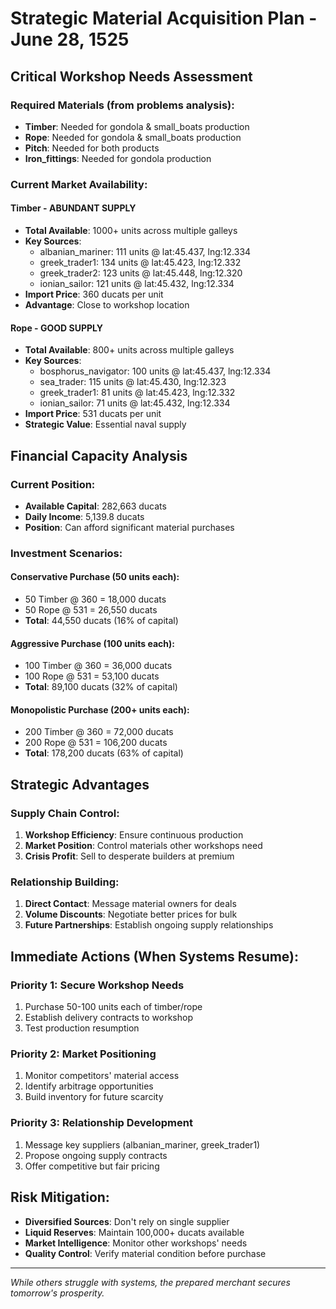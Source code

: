 # Strategic Material Acquisition Plan - June 28, 1525

## Critical Workshop Needs Assessment

### Required Materials (from problems analysis):
- **Timber**: Needed for gondola & small_boats production 
- **Rope**: Needed for gondola & small_boats production
- **Pitch**: Needed for both products
- **Iron_fittings**: Needed for gondola production

### Current Market Availability:

#### Timber - ABUNDANT SUPPLY
- **Total Available**: 1000+ units across multiple galleys
- **Key Sources**:
  - albanian_mariner: 111 units @ lat:45.437, lng:12.334
  - greek_trader1: 134 units @ lat:45.423, lng:12.332
  - greek_trader2: 123 units @ lat:45.448, lng:12.320
  - ionian_sailor: 121 units @ lat:45.432, lng:12.334
- **Import Price**: 360 ducats per unit
- **Advantage**: Close to workshop location

#### Rope - GOOD SUPPLY  
- **Total Available**: 800+ units across multiple galleys
- **Key Sources**:
  - bosphorus_navigator: 100 units @ lat:45.437, lng:12.334
  - sea_trader: 115 units @ lat:45.430, lng:12.323
  - greek_trader1: 81 units @ lat:45.423, lng:12.332
  - ionian_sailor: 71 units @ lat:45.432, lng:12.334
- **Import Price**: 531 ducats per unit
- **Strategic Value**: Essential naval supply

## Financial Capacity Analysis

### Current Position:
- **Available Capital**: 282,663 ducats
- **Daily Income**: 5,139.8 ducats
- **Position**: Can afford significant material purchases

### Investment Scenarios:

#### Conservative Purchase (50 units each):
- 50 Timber @ 360 = 18,000 ducats  
- 50 Rope @ 531 = 26,550 ducats
- **Total**: 44,550 ducats (16% of capital)

#### Aggressive Purchase (100 units each):
- 100 Timber @ 360 = 36,000 ducats
- 100 Rope @ 531 = 53,100 ducats  
- **Total**: 89,100 ducats (32% of capital)

#### Monopolistic Purchase (200+ units each):
- 200 Timber @ 360 = 72,000 ducats
- 200 Rope @ 531 = 106,200 ducats
- **Total**: 178,200 ducats (63% of capital)

## Strategic Advantages

### Supply Chain Control:
1. **Workshop Efficiency**: Ensure continuous production
2. **Market Position**: Control materials other workshops need
3. **Crisis Profit**: Sell to desperate builders at premium

### Relationship Building:
1. **Direct Contact**: Message material owners for deals
2. **Volume Discounts**: Negotiate better prices for bulk
3. **Future Partnerships**: Establish ongoing supply relationships

## Immediate Actions (When Systems Resume):

### Priority 1: Secure Workshop Needs
1. Purchase 50-100 units each of timber/rope
2. Establish delivery contracts to workshop
3. Test production resumption

### Priority 2: Market Positioning  
1. Monitor competitors' material access
2. Identify arbitrage opportunities
3. Build inventory for future scarcity

### Priority 3: Relationship Development
1. Message key suppliers (albanian_mariner, greek_trader1)
2. Propose ongoing supply contracts
3. Offer competitive but fair pricing

## Risk Mitigation:
- **Diversified Sources**: Don't rely on single supplier
- **Liquid Reserves**: Maintain 100,000+ ducats available
- **Market Intelligence**: Monitor other workshops' needs
- **Quality Control**: Verify material condition before purchase

---

*While others struggle with systems, the prepared merchant secures tomorrow's prosperity.*